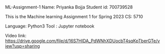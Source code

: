 ML-Assignment-1
Name: Priyanka Bojja Student id: 700739528

This is the Machine learning Assignment 1 for Spring 2023 CS: 5710

Language: Python3 Tool : Jupyter notebook

Video link: https://drive.google.com/file/d/16S7HIDA_PdWNhXDUocbT4sqKpTberGTe/view?usp=sharing
